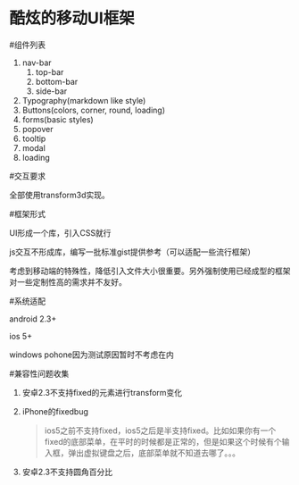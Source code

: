 酷炫的移动UI框架
========

#组件列表

1. nav-bar
    1. top-bar
    2. bottom-bar
    3. side-bar
2. Typography(markdown like style)
3. Buttons(colors, corner, round, loading)
4. forms(basic styles)
5. popover
6. tooltip
7. modal
8. loading

#交互要求

全部使用transform3d实现。

#框架形式

UI形成一个库，引入CSS就行

js交互不形成库，编写一批标准gist提供参考（可以适配一些流行框架）

考虑到移动端的特殊性，降低引入文件大小很重要。另外强制使用已经成型的框架对一些定制性高的需求并不友好。

#系统适配

android 2.3+

ios 5+

windows pohone因为测试原因暂时不考虑在内

#兼容性问题收集

1. 安卓2.3不支持fixed的元素进行transform变化
2. iPhone的fixedbug

    >ios5之前不支持fixed，ios5之后是半支持fixed。比如如果你有一个fixed的底部菜单，在平时的时候都是正常的，但是如果这个时候有个输入框，弹出虚拟键盘之后，底部菜单就不知道去哪了。。。
3. 安卓2.3不支持圆角百分比
